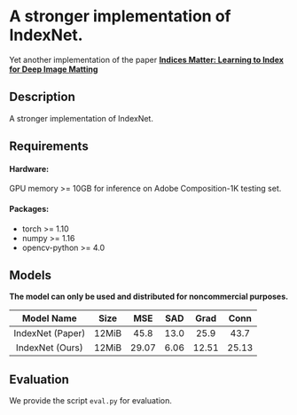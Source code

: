 # A stronger implementation of IndexNet.

Yet another implementation of the paper [**Indices Matter: Learning to Index for Deep Image Matting**](https://arxiv.org/abs/1908.00672)

## Description

A stronger implementation of IndexNet.

## Requirements
#### Hardware:

GPU memory >= 10GB for inference on Adobe Composition-1K testing set.

#### Packages:

- torch >= 1.10
- numpy >= 1.16
- opencv-python >= 4.0

## Models
**The model can only be used and distributed for noncommercial purposes.** 

| Model Name  |   Size   | MSE | SAD | Grad | Conn |
| :------------: |:-----------:| :----:|:---:|:---:|:---:|
| IndexNet (Paper) | 12MiB | 45.8 | 13.0 | 25.9 | 43.7 |
| IndexNet (Ours) | 12MiB | 29.07 | 6.06 | 12.51 | 25.13 |

## Evaluation
We provide the script `eval.py`  for evaluation.



